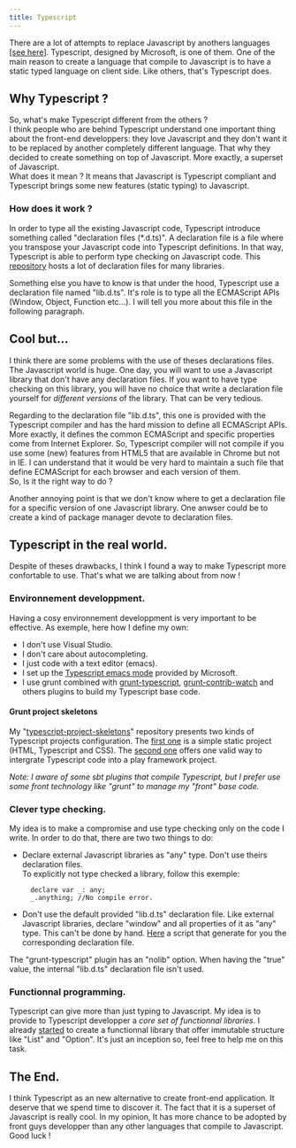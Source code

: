 ```yaml
---
title: Typescript
---
```


There are a lot of attempts to replace Javascript by anothers languages [[see here]](https://github.com/jashkenas/coffee-script/wiki/List-of-languages-that-compile-to-JS).
Typescript, designed by Microsoft, is one of them.
One of the main reason to create a language that compile to Javascript is to have a static typed language on client side.
Like others, that's Typescript does.

## Why Typescript ?

So, what's make Typescript different from the others ?  
I think people who are behind Typescript understand one important thing about the front-end developpers:
they love Javascript and they don't want it to be replaced by another completely different language.
That why they decided to create something on top of Javascript. More exactly, a superset of Javascript.  
What does it mean ?
It  means that Javascript is Typescript compliant and Typescript brings some new features (static typing) to Javascript.

### How does it work ?
In order to type all the existing Javascript code, Typescript introduce something called "declaration files (*.d.ts)".
A declaration file is a file where you transpose your Javascript code into Typescript definitions.
In that way, Typescript is able to perform type checking on Javascript code.
This [repository](https://github.com/borisyankov/DefinitelyTyped) hosts a lot of declaration files for many libraries.

Something else you have to know is that under the hood, Typescript use a declaration file named "lib.d.ts".
It's role is to type all the ECMAScript APIs (Window, Object, Function etc...).
I will tell you more about this file in the following paragraph.

## Cool but...
I think there are some problems with the use of theses declarations files.
The Javascript world is huge. One day, you will want to use a Javascript library that don't have any declaration files.
If you want to have type checking on this library, you will have no choice that write a declaration file yourself for *different versions* of the library.
That can be very tedious.

Regarding to the declaration file "lib.d.ts", this one is provided with the Typescript compiler and has the hard mission to define all ECMAScript APIs.
More exactly, it defines the common ECMAScript and specific properties come from Internet Explorer.
So, Typescript compiler will not compile if you use some (new) features from HTML5 that are available in Chrome but not in IE.
I can understand that it would be very hard to maintain a such file that define ECMAScript for each browser and each version of them.  
So, Is it the right way to do ?

Another annoying point is that we don't know where to get a declaration file for a specific version of one Javascript library.
One anwser could be to create a kind of package manager devote to declaration files.

## Typescript in the real world.
Despite of theses drawbacks, I think I found a way to make Typescript more confortable to use.
That's what we are talking about from now !

### Environnement developpment.
Having a cosy environnement developpment is very important to be effective.
As exemple, here how I define my own:

* I don't use Visual Studio.
* I don't care about autocompleting.
* I just code with a text editor (emacs).
* I set up the [Typescript emacs mode]() provided by Microsoft.
* I use grunt combined with [grunt-typescript](https://github.com/k-maru/grunt-typescript), [grunt-contrib-watch](https://github.com/gruntjs/grunt-contrib-watch) and others plugins to build my Typescript base code.

#### Grunt project skeletons
My "[typescript-project-skeletons](https://github.com/srenault/typescript-project-skeletons)" repository presents two kinds of Typescript projects configuration.
The [first one](https://github.com/srenault/typescript-project-skeletons/tree/master/no-server) is a simple static project (HTML, Typescript and CSS).
The [second one](https://github.com/srenault/typescript-project-skeletons/tree/master/with-play) offers one valid way to intergrate Typescript code into a play framework project.

*Note: I aware of some sbt plugins that compile Typescript, but I prefer use some front technology like "grunt" to manage my "front" base code.*

### Clever type checking.
My idea is to make a compromise and use type checking only on the code I write.
In order to do that, there are two two things to do:

* Declare external Javascript libraries as "any" type. Don't use theirs declaration files.  
  To explicitly not type checked a library, follow this exemple:

        declare var _: any;
        _.anything; //No compile error.

* Don't use the default provided "lib.d.ts" declaration file.
  Like external Javascript libraries, declare "window" and all properties of it as "any" type.
  This can't be done by hand. [Here]() a script that generate for you the corresponding declaration file.

The "grunt-typescript" plugin has an "nolib" option.
When having the "true" value, the internal "lib.d.ts" declaration file isn't used.

### Functionnal programming.
Typescript can give more than just typing to Javascript.
My idea is to provide to Typescript developper a *core set of functionnal libraries*.
I already [started](https://github.com/srenault/typescript-fp) to create a functionnal library that offer immutable structure like "List" and "Option".
It's just an inception so, feel free to help me on this task.

## The End.
I think Typescript as an new alternative to create front-end application.
It deserve that we spend time to discover it.
The fact that it is a superset of Javascript is really cool.
In my opinion, It has more chance to be adopted by front guys developper than any other languages that compile to Javascript.
Good luck !
